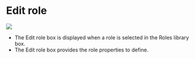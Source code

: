 Edit role
=========

![](roles-edit.png)

-   The Edit role box is displayed when a role is selected in the Roles library box.
-   The Edit role box provides the role properties to define.

